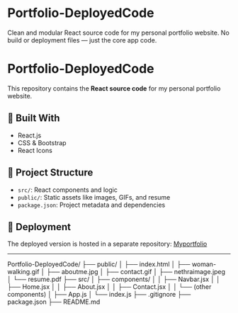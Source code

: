 # Portfolio-DeployedCode
Clean and modular React source code for my personal portfolio website. No build or deployment files — just the core app code.

# Portfolio-DeployedCode

This repository contains the **React source code** for my personal portfolio website.

## 🔧 Built With
- React.js
- CSS & Bootstrap
- React Icons

## 📁 Project Structure
- `src/`: React components and logic
- `public/`: Static assets like images, GIFs, and resume
- `package.json`: Project metadata and dependencies

## 🚀 Deployment
The deployed version is hosted in a separate repository: [Myportfolio](https://nethraharini.github.io/Myportfolio/)

---
Portfolio-DeployedCode/
├── public/
│   ├── index.html
│   ├── woman-walking.gif
│   ├── aboutme.jpg
│   ├── contact.gif
│   ├── nethraimage.jpeg
│   └── resume.pdf
├── src/
│   ├── components/
│   │   ├── Navbar.jsx
│   │   ├── Home.jsx
│   │   ├── About.jsx
│   │   ├── Contact.jsx
│   │   └── (other components)
│   ├── App.js
│   └── index.js
├── .gitignore
├── package.json
├── README.md

